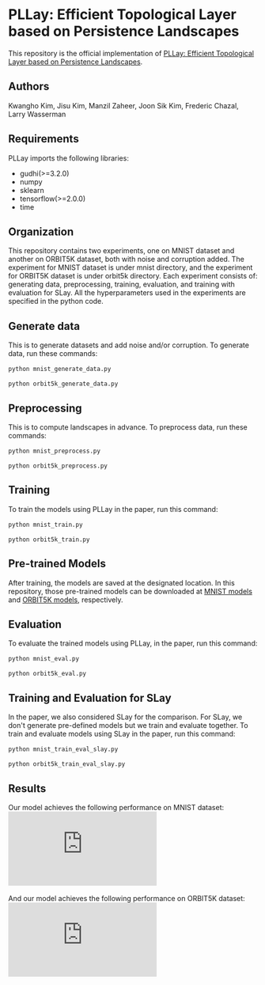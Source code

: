 # PLLay: Efficient Topological Layer based on Persistence Landscapes

This repository is the official implementation of [PLLay: Efficient Topological Layer based on Persistence Landscapes](https://arxiv.org/abs/2002.02778/).

## Authors
Kwangho Kim, Jisu Kim, Manzil Zaheer, Joon Sik Kim, Frederic Chazal, Larry Wasserman

## Requirements

PLLay imports the following libraries:
- gudhi(>=3.2.0)
- numpy
- sklearn
- tensorflow(>=2.0.0)
- time

## Organization

This repository contains two experiments, one on MNIST dataset and another on ORBIT5K dataset, both with noise and corruption added. The experiment for MNIST dataset is under mnist directory, and the experiment for ORBIT5K dataset is under orbit5k directory. Each experiment consists of: generating data, preprocessing, training, evaluation, and training with evaluation for SLay. All the hyperparameters used in the experiments are specified in the python code.

## Generate data

This is to generate datasets and add noise and/or corruption. To generate data, run these commands:

```generate MNIST data
python mnist_generate_data.py
```

```generate ORBIT5K data
python orbit5k_generate_data.py
```

## Preprocessing

This is to compute landscapes in advance. To preprocess data, run these commands:

```preprocess MNIST data
python mnist_preprocess.py
```

```preprocess ORBIT5K data
python orbit5k_preprocess.py
```

## Training

To train the models using PLLay in the paper, run this command:

```train MNIST data
python mnist_train.py
```

```train ORBIT5K data
python orbit5k_train.py
```

## Pre-trained Models

After training, the models are saved at the designated location. In this repository, those pre-trained models can be downloaded at [MNIST models](https://github.com/jisuk1/pllay/releases/download/v0.1/mnist_models.tar.gz) and [ORBIT5K models](https://github.com/jisuk1/pllay/releases/download/v0.1/orbit5k_models.tar.gz), respectively.

## Evaluation

To evaluate the trained models using PLLay, in the paper, run this command:

```evaluate MNIST data
python mnist_eval.py
```

```evaluate ORBIT5K data
python orbit5k_eval.py
```

## Training and Evaluation for SLay

In the paper, we also considered SLay for the comparison. For SLay, we don't generate pre-defined models but we train and evaluate together. To train and evaluate models using SLay in the paper, run this command:

```train and evaluate MNIST data for SLay
python mnist_train_eval_slay.py
```

```train and evaluate ORBIT5K data for SLay
python orbit5k_train_eval_slay.py
```

## Results

Our model achieves the following performance on MNIST dataset:
![Classification on MNIST](https://github.com/jisuk1/pllay/blob/main/mnist/mnist_results.pdf)

And our model achieves the following performance on ORBIT5K dataset:
![Classification on ORBIT5K](https://github.com/jisuk1/pllay/blob/main/orbit5k/orbit5k_results.pdf)




